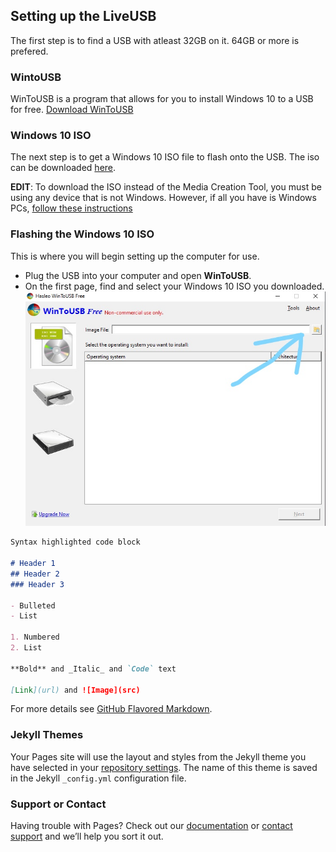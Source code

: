 ## Setting up the LiveUSB

The first step is to find a USB with atleast 32GB on it. 64GB or more is prefered.

### WintoUSB

WinToUSB is a program that allows for you to install Windows 10 to a USB for free. 
[Download WinToUSB](https://www.easyuefi.com/wintousb/downloads/WinToUSB_Free.exe)

### Windows 10 ISO

The next step is to get a Windows 10 ISO file to flash onto the USB. The iso can be downloaded [here](https://www.microsoft.com/en-us/software-download/windows10).

**EDIT**: To download the ISO instead of the Media Creation Tool, you must be using any device that is not Windows. However, if all you have is Windows PCs, [follow these instructions](https://www.howtogeek.com/427223/how-to-download-a-windows-10-iso-without-the-media-creation-tool/)

### Flashing the Windows 10 ISO

This is where you will begin setting up the computer for use.
- Plug the USB into your computer and open **WinToUSB**. 
- On the first page, find and select your Windows 10 ISO you downloaded.
![Image](https://raw.githubusercontent.com/itzrae1/schoolusb/gh-pages/InkedCapture1_LI.png)


```markdown
Syntax highlighted code block

# Header 1
## Header 2
### Header 3

- Bulleted
- List

1. Numbered
2. List

**Bold** and _Italic_ and `Code` text

[Link](url) and ![Image](src)
```

For more details see [GitHub Flavored Markdown](https://guides.github.com/features/mastering-markdown/).

### Jekyll Themes

Your Pages site will use the layout and styles from the Jekyll theme you have selected in your [repository settings](https://github.com/itzrae1/schoolusb/settings). The name of this theme is saved in the Jekyll `_config.yml` configuration file.

### Support or Contact

Having trouble with Pages? Check out our [documentation](https://docs.github.com/categories/github-pages-basics/) or [contact support](https://support.github.com/contact) and we’ll help you sort it out.
